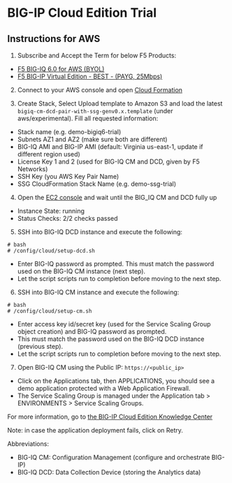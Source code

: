 BIG-IP Cloud Edition Trial
==========================

Instructions for AWS
--------------------

1. Subscribe and Accept the Term for below F5 Products:

 * [F5 BIG-IQ 6.0 for AWS (BYOL)](https://aws.amazon.com/marketplace/pp/B00KIZG6KA)
 * [F5 BIG-IP Virtual Edition - BEST - (PAYG, 25Mbps)](https://aws.amazon.com/marketplace/pp/B079C4WR32)

2. Connect to your AWS console and open [Cloud Formation](https://console.aws.amazon.com/cloudformation)

3. Create Stack, Select Upload template to Amazon S3 and load the latest  ``bigiq-cm-dcd-pair-with-ssg-genv0.x.template`` (under aws/experimental). Fill all requested information:

  * Stack name (e.g. demo-bigiq6-trial)
  * Subnets AZ1 and AZ2 (make sure both are different)
  * BIG-IQ AMI and BIG-IP AMI (default: Virginia us-east-1, update if different region used)
  * License Key 1 and 2 (used for BIG-IQ CM and DCD, given by F5 Networks)
  * SSH Key (you AWS Key Pair Name)
  * SSG CloudFormation Stack Name (e.g. demo-ssg-trial)

4. Open the [EC2 console](https://console.aws.amazon.com/ec2/v2/home) and wait until the BIG_IQ CM and DCD fully up

  * Instance State: running
  * Status Checks: 2/2 checks passed

5. SSH into BIG-IQ DCD instance and execute the following:
```
# bash
# /config/cloud/setup-dcd.sh
```
  * Enter BIG-IQ password as prompted. This must match the password used on the BIG-IQ CM instance (next step).
  * Let the script scripts run to completion before moving to the next step.

6.	SSH into BIG-IQ CM instance and execute the following:
```
# bash
# /config/cloud/setup-cm.sh
```
  * Enter access key id/secret key (used for the Service Scaling Group object creation) and BIG-IQ password as prompted.
  * This must match the password used on the BIG-IQ DCD instance (previous step).
  * Let the script scripts run to completion before moving to the next step.

7. Open BIG-IQ CM using the Public IP: ``https://<public_ip>``

  * Click on the Applications tab, then APPLICATIONS, you should see a demo application protected with a Web Application Firewall.
  * The Service Scaling Group is managed under the Application tab > ENVIRONMENTS > Service Scaling Groups.

For more information, go to [the BIG-IP Cloud Edition Knowledge Center](https://support.f5.com/csp/knowledge-center/software/BIG-IP?module=BIG-IP%20Cloud%20Edition)

Note: in case the application deployment fails, click on Retry.

Abbreviations:
- BIG-IQ CM: Configuration Management (configure and orchestrate BIG-IP)
- BIG-IQ DCD: Data Collection Device (storing the Analytics data)

